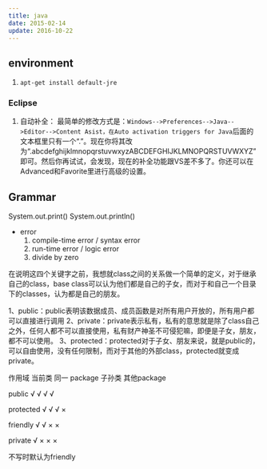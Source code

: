 ```yaml
---
title: java
date: 2015-02-14
update: 2016-10-22
---
```


## environment
1. `apt-get install default-jre`

### Eclipse
1. 自动补全：
   最简单的修改方式是：`Windows-->Preferences-->Java-->Editor-->Content Asist，在Auto activation triggers for Java`后面的文本框里只有一个“.”。现在你将其改为“.abcdefghijklmnopqrstuvwxyzABCDEFGHIJKLMNOPQRSTUVWXYZ”即可。然后你再试试，会发现，现在的补全功能跟VS差不多了。你还可以在Advanced和Favorite里进行高级的设置。


## Grammar
System.out.print()
System.out.println()

* error
    1. compile-time error / syntax error
    2. run-time error / logic error
    3. divide by zero

在说明这四个关键字之前，我想就class之间的关系做一个简单的定义，对于继承自己的class，base class可以认为他们都是自己的子女，而对于和自己一个目录下的classes，认为都是自己的朋友。

1、public：public表明该数据成员、成员函数是对所有用户开放的，所有用户都可以直接进行调用
2、private：private表示私有，私有的意思就是除了class自己之外，任何人都不可以直接使用，私有财产神圣不可侵犯嘛，即便是子女，朋友，都不可以使用。
3、protected：protected对于子女、朋友来说，就是public的，可以自由使用，没有任何限制，而对于其他的外部class，protected就变成private。

作用域 当前类 同一 package 子孙类 其他package 

public       √ √ √ √ 

protected √ √ √ × 

friendly     √ √ × × 

private     √ × × × 

不写时默认为friendly 

